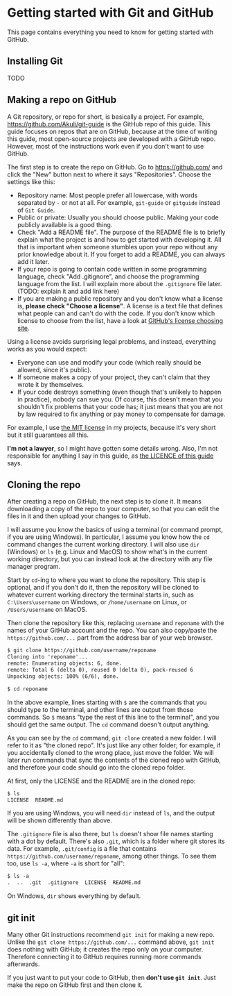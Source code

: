 # Getting started with Git and GitHub

This page contains everything you need to know for getting started with GitHub.


## Installing Git

TODO


## Making a repo on GitHub

A Git repository, or repo for short, is basically a project.
For example, https://github.com/Akuli/git-guide is the GitHub repo of this guide.
This guide focuses on repos that are on GitHub, because at the time of writing this guide,
most open-source projects are developed with a GitHub repo.
However, most of the instructions work even if you don't want to use GitHub.

The first step is to create the repo on GitHub.
Go to https://github.com/ and click the "New" button next to where it says "Repositories".
Choose the settings like this:
- Repository name: Most people prefer all lowercase, with words separated by `-` or not at all.
    For example, `git-guide` or `gitguide` instead of `Git Guide`.
- Public or private: Usually you should choose public. Making your code publicly available is a good thing.
- Check "Add a README file".
    The purpose of the README file is to briefly explain what the project is
    and how to get started with developing it.
    All that is important when someone stumbles upon your repo without any prior knowledge about it.
    If you forget to add a README, you can always add it later.
- If your repo is going to contain code written in some programming language, check "Add .gitignore",
    and choose the programming language from the list.
    I will explain more about the `.gitignore` file later.
    (TODO: explain it and add link here)
- If you are making a public repository and you don't know what a license is, **please check "Choose a license"**.
    A license is a text file that defines what people can and can't do with the code.
    If you don't know which license to choose from the list,
    have a look at [GitHub's license choosing site](https://choosealicense.com/).

Using a license avoids surprising legal problems, and instead, everything works as you would expect:
- Everyone can use and modify your code (which really should be allowed, since it's public).
- If someone makes a copy of your project, they can't claim that they wrote it by themselves.
- If your code destroys something (even though that's unlikely to happen in practice), nobody can sue you.
    Of course, this doesn't mean that you shouldn't fix problems that your code has;
    it just means that you are not by law required to fix anything or pay money to compensate for damage.

For example, I use [the MIT license](https://opensource.org/licenses/MIT) in my projects,
because it's very short but it still guarantees all this.

**I'm not a lawyer**, so I might have gotten some details wrong.
Also, I'm not responsible for anything I say in this guide, as [the LICENCE of this guide](LICENSE) says.


## Cloning the repo

After creating a repo on GitHub, the next step is to clone it.
It means downloading a copy of the repo to your computer,
so that you can edit the files in it and then upload your changes to GitHub.

I will assume you know the basics of using a terminal (or command prompt, if you are using Windows).
In particular, I assume you know how the `cd` command changes the current working directory.
I will also use `dir` (Windows) or `ls` (e.g. Linux and MacOS) to show what's in the current working directory,
but you can instead look at the directory with any file manager program.

Start by `cd`-ing to where you want to clone the repository.
This step is optional, and if you don't do it,
then the repository will be cloned to whatever current working directory the terminal starts in,
such as `C:\Users\username` on Windows, or `/home/username` on Linux, or `/Users/username` on MacOS.

Then clone the repository like this, replacing `username` and `reponame` with the names of your GitHub account and the repo.
You can also copy/paste the `https://github.com/...` part from the address bar of your web browser.

```diff
$ git clone https://github.com/username/reponame
Cloning into 'reponame'...
remote: Enumerating objects: 6, done.
remote: Total 6 (delta 0), reused 0 (delta 0), pack-reused 6
Unpacking objects: 100% (6/6), done.

$ cd reponame
```

In the above example, lines starting with `$` are the commands that you should type to the terminal,
and other lines are output from those commands.
So `$` means "type the rest of this line to the terminal", and you should get the same output.
The `cd` command doesn't output anything.

As you can see by the `cd` command, `git clone` created a new folder.
I will refer to it as "the cloned repo".
It's just like any other folder; for example,
if you accidentally cloned to the wrong place, just move the folder.
We will later run commands that sync the contents of the cloned repo with GitHub,
and therefore your code should go into the cloned repo folder.

At first, only the LICENSE and the README are in the cloned repo:

```diff
$ ls
LICENSE  README.md
```

If you are using Windows, you will need `dir` instead of `ls`,
and the output will be shown differently than above.

The `.gitignore` file is also there, but `ls` doesn't show file names starting with a dot by default.
There's also `.git`, which is a folder where git stores its data.
For example, `.git/config` is a file that contains `https://github.com/username/reponame`,
among other things.
To see them too, use `ls -a`, where `-a` is short for "all":

```diff
$ ls -a
.  ..  .git  .gitignore  LICENSE  README.md
```

On Windows, `dir` shows everything by default.


## git init

Many other Git instructions recommend `git init` for making a new repo.
Unlike the `git clone https://github.com/...` command above, `git init` does nothing with GitHub;
it creates the repo only on your computer.
Therefore connecting it to GitHub requires running more commands afterwards.

If you just want to put your code to GitHub, then **don't use `git init`**.
Just make the repo on GitHub first and then clone it.
